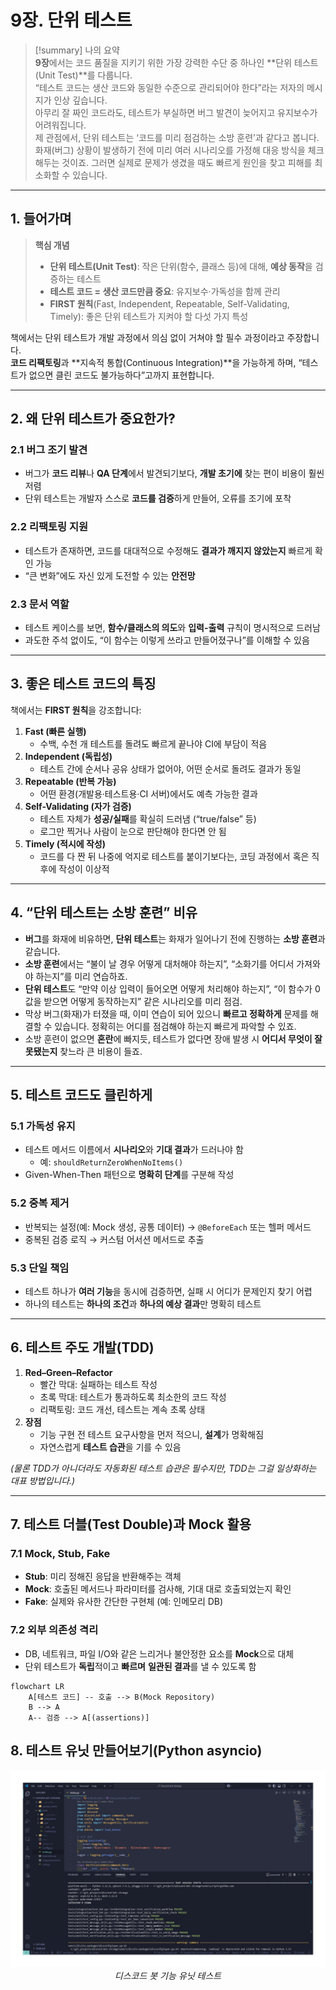 # 9장. 단위 테스트

> [!summary] 나의 요약  
> **9장**에서는 코드 품질을 지키기 위한 가장 강력한 수단 중 하나인 **단위 테스트(Unit Test)**를 다룹니다.  
> “테스트 코드는 생산 코드와 동일한 수준으로 관리되어야 한다”라는 저자의 메시지가 인상 깊습니다.  
> 아무리 잘 짜인 코드라도, 테스트가 부실하면 버그 발견이 늦어지고 유지보수가 어려워집니다.  
> 제 관점에서, 단위 테스트는 ‘코드를 미리 점검하는 소방 훈련’과 같다고 봅니다. 화재(버그) 상황이 발생하기 전에 미리 여러 시나리오를 가정해 대응 방식을 체크해두는 것이죠. 그러면 실제로 문제가 생겼을 때도 빠르게 원인을 찾고 피해를 최소화할 수 있습니다.

---

## 1. 들어가며

> **핵심 개념**
>
> - **단위 테스트(Unit Test)**: 작은 단위(함수, 클래스 등)에 대해, **예상 동작**을 검증하는 테스트
> - **테스트 코드 = 생산 코드만큼 중요**: 유지보수·가독성을 함께 관리
> - **FIRST 원칙**(Fast, Independent, Repeatable, Self-Validating, Timely): 좋은 단위 테스트가 지켜야 할 다섯 가지 특성

책에서는 단위 테스트가 개발 과정에서 의심 없이 거쳐야 할 필수 과정이라고 주장합니다.  
**코드 리팩토링**과 **지속적 통합(Continuous Integration)**을 가능하게 하며, “테스트가 없으면 클린 코드도 불가능하다”고까지 표현합니다.

---

## 2. 왜 단위 테스트가 중요한가?

### 2.1 버그 조기 발견

- 버그가 **코드 리뷰**나 **QA 단계**에서 발견되기보다, **개발 초기에** 찾는 편이 비용이 훨씬 저렴
- 단위 테스트는 개발자 스스로 **코드를 검증**하게 만들어, 오류를 조기에 포착

### 2.2 리팩토링 지원

- 테스트가 존재하면, 코드를 대대적으로 수정해도 **결과가 깨지지 않았는지** 빠르게 확인 가능
- “큰 변화”에도 자신 있게 도전할 수 있는 **안전망**

### 2.3 문서 역할

- 테스트 케이스를 보면, **함수/클래스의 의도**와 **입력-출력** 규칙이 명시적으로 드러남
- 과도한 주석 없이도, “이 함수는 이렇게 쓰라고 만들어졌구나”를 이해할 수 있음

---

## 3. 좋은 테스트 코드의 특징

책에서는 **FIRST 원칙**을 강조합니다:

1. **Fast (빠른 실행)**
   - 수백, 수천 개 테스트를 돌려도 빠르게 끝나야 CI에 부담이 적음
2. **Independent (독립성)**
   - 테스트 간에 순서나 공유 상태가 없어야, 어떤 순서로 돌려도 결과가 동일
3. **Repeatable (반복 가능)**
   - 어떤 환경(개발용·테스트용·CI 서버)에서도 예측 가능한 결과
4. **Self-Validating (자가 검증)**
   - 테스트 자체가 **성공/실패**를 확실히 드러냄 (“true/false” 등)
   - 로그만 찍거나 사람이 눈으로 판단해야 한다면 안 됨
5. **Timely (적시에 작성)**
   - 코드를 다 짠 뒤 나중에 억지로 테스트를 붙이기보다는, 코딩 과정에서 혹은 직후에 작성이 이상적

---

## 4. “단위 테스트는 소방 훈련” 비유

- **버그**를 화재에 비유하면, **단위 테스트**는 화재가 일어나기 전에 진행하는 **소방 훈련**과 같습니다.
- **소방 훈련**에서는 “불이 날 경우 어떻게 대처해야 하는지”, “소화기를 어디서 가져와야 하는지”를 미리 연습하죠.
- **단위 테스트**도 “만약 이상 입력이 들어오면 어떻게 처리해야 하는지”, “이 함수가 0값을 받으면 어떻게 동작하는지” 같은 시나리오를 미리 점검.
- 막상 버그(화재)가 터졌을 때, 이미 연습이 되어 있으니 **빠르고 정확하게** 문제를 해결할 수 있습니다. 정확히는 어디를 점검해야 하는지 빠르게 파악할 수 있죠.
- 소방 훈련이 없으면 **혼란**에 빠지듯, 테스트가 없다면 장애 발생 시 **어디서 무엇이 잘못됐는지** 찾느라 큰 비용이 들죠.

---

## 5. 테스트 코드도 클린하게

### 5.1 가독성 유지

- 테스트 메서드 이름에서 **시나리오**와 **기대 결과**가 드러나야 함
  - 예: `shouldReturnZeroWhenNoItems()`
- Given-When-Then 패턴으로 **명확히 단계**를 구분해 작성

### 5.2 중복 제거

- 반복되는 설정(예: Mock 생성, 공통 데이터) → `@BeforeEach` 또는 헬퍼 메서드
- 중복된 검증 로직 → 커스텀 어서션 메서드로 추출

### 5.3 단일 책임

- 테스트 하나가 **여러 기능**을 동시에 검증하면, 실패 시 어디가 문제인지 찾기 어렵
- 하나의 테스트는 **하나의 조건**과 **하나의 예상 결과**만 명확히 테스트

---

## 6. 테스트 주도 개발(TDD)

1. **Red–Green–Refactor**
   - 빨간 막대: 실패하는 테스트 작성
   - 초록 막대: 테스트가 통과하도록 최소한의 코드 작성
   - 리팩토링: 코드 개선, 테스트는 계속 초록 상태
2. **장점**
   - 기능 구현 전 테스트 요구사항을 먼저 적으니, **설계**가 명확해짐
   - 자연스럽게 **테스트 습관**을 기를 수 있음

_(물론 TDD가 아니더라도 자동화된 테스트 습관은 필수지만, TDD는 그걸 일상화하는 대표 방법입니다.)_

---

## 7. 테스트 더블(Test Double)과 Mock 활용

### 7.1 Mock, Stub, Fake

- **Stub**: 미리 정해진 응답을 반환해주는 객체
- **Mock**: 호출된 메서드나 파라미터를 검사해, 기대 대로 호출되었는지 확인
- **Fake**: 실제와 유사한 간단한 구현체 (예: 인메모리 DB)

### 7.2 외부 의존성 격리

- DB, 네트워크, 파일 I/O와 같은 느리거나 불안정한 요소를 **Mock**으로 대체
- 단위 테스트가 **독립**적이고 **빠르며** **일관된 결과**를 낼 수 있도록 함

```mermaid
flowchart LR
    A[테스트 코드] -- 호출 --> B(Mock Repository)
    B --> A
    A-- 검증 --> A[(assertions)]

```

## 8. 테스트 유닛 만들어보기(Python asyncio)

<img src="assets\image\09-test-unit-output.png">
<center><i>디스코드 봇 기능 유닛 테스트</i></center>
